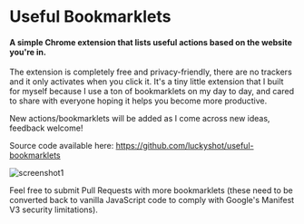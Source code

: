 # Useful Bookmarklets

#### A simple Chrome extension that lists useful actions based on the website you're in.



The extension is completely free and privacy-friendly, there are no trackers and it only activates when you click it. It's a tiny little extension that I built for myself because I use a ton of bookmarklets on my day to day, and cared to share with everyone hoping it helps you become more productive.

New actions/bookmarklets will be added as I come across new ideas, feedback welcome!

Source code available here: https://github.com/luckyshot/useful-bookmarklets

![screenshot1](https://user-images.githubusercontent.com/141241/201515230-867085e7-aed0-4e62-ade6-c55cd31ac085.png)

Feel free to submit Pull Requests with more bookmarklets (these need to be converted back to vanilla JavaScript code to comply with Google's Manifest V3 security limitations).
